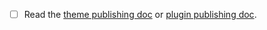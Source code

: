 - [ ] Read the [theme publishing doc](https://hexo.io/docs/themes#Publishing) or [plugin publishing doc](https://hexo.io/docs/plugins#Publishing).

<!-- 
    Thank you for publishing your work on Hexo site!
    
    If you also would like to become a Hexojs org memeber, here is the opportunity. Simply transfer your repo into Hexojs org, and you will become hexojs member. You could still be the repo admin, but also gain access to hexojs other repoes. 
    
    There are several benefits to do so:
    1. Become Hexojs org member, and gain access to all hexojs repos.
    2. Other Hexojs members could help to maintain issues and review PRs.
    3. More wait you to discover... :)
    
    Please contact hi@abnerchou.me if you are interested in this opportunity.
-->
